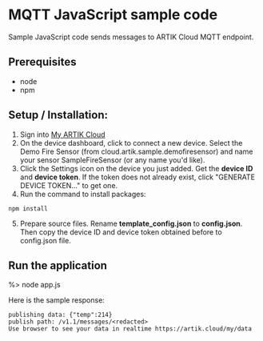 # MQTT JavaScript sample code
Sample JavaScript code sends messages to ARTIK Cloud MQTT endpoint. 

## Prerequisites
  - node
  - npm 

## Setup / Installation:
 1. Sign into [My ARTIK Cloud](https://artik.cloud/)
 2. On the device dashboard, click to connect a new device. Select the Demo Fire Sensor (from cloud.artik.sample.demofiresensor) and name your sensor SampleFireSensor (or any name you'd like).
 3. Click the Settings icon on the device you just added. Get the **device ID** and **device token**. If the token does not already exist, click "GENERATE DEVICE TOKEN…" to get one.
 4. Run the command to install packages:

  ```
  npm install
  ```

 5. Prepare source files. Rename **template_config.json** to **config.json**. Then copy the device ID and device token obtained before to config.json file.

## Run the application
%> node app.js

Here is the sample response:
```text
publishing data: {"temp":214}
publish path: /v1.1/messages/<redacted>
Use browser to see your data in realtime https://artik.cloud/my/data
```

